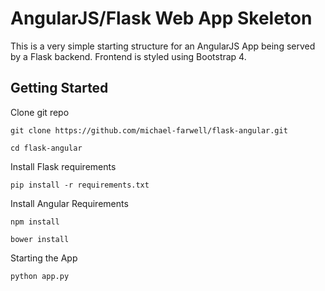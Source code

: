 AngularJS/Flask Web App Skeleton
=

This is a very simple starting structure
for an AngularJS App being served by a Flask backend.
Frontend is styled using Bootstrap 4.


Getting Started
-

Clone git repo

~~~
git clone https://github.com/michael-farwell/flask-angular.git

cd flask-angular
~~~

Install Flask requirements

~~~
pip install -r requirements.txt
~~~

Install Angular Requirements

~~~
npm install

bower install
~~~

Starting the App

~~~
python app.py
~~~
